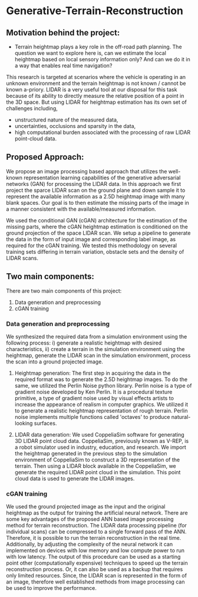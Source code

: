# Generative-Terrain-Reconstruction
## Motivation behind the project:
-	Terrain heightmap plays a key role in the off-road path planning. The question we want to explore here is, can we estimate the local heightmap based on local sensory information only? And can we do it in a way that enables real time navigation?

This research is targeted at scenarios where the vehicle is operating in an unknown environment and the terrain heightmap is not known / cannot be known a-priory.
LIDAR is a very useful tool at our disposal for this task because of its ability to directly measure the relative position of a point in the 3D space. But using LIDAR for heightmap estimation has its own set of challenges including,
-	unstructured nature of the measured data,
-	uncertainties, occlusions and sparsity in the data,
-	high computational burden associated with the processing of raw LIDAR point-cloud data.

## Proposed Approach:
We propose an image processing based approach that utilizes the well-known representation learning capabilities of the generative adversarial networks (GAN) for processing the LIDAR data.
In this approach we first project the sparce LIDAR scan on the ground plane and down sample it to represent the available information as a 2.5D heightmap image with many blank spaces.
Our goal is to then estimate the missing parts of the image in a manner consistent with the available/measured information.

We used the conditional GAN (cGAN) architecture for the estimation of the missing parts, where the cGAN heightmap estimation is conditioned on the ground projection of the space LIDAR scan.
We setup a pipeline to generate the data in the form of input image and corresponding label image, as required for the cGAN training.
We tested this methodology on several training sets differing in terrain variation, obstacle sets and the density of LIDAR scans.


## Two main components:
There are two main components of this project:
1.	Data generation and preprocessing 
2.	cGAN training 


### Data generation and preprocessing
We synthesized the required data from a simulation environment using the following process: i) generate a realistic heightmap with desired characteristics, ii) create a terrain in the simulation environment using the heightmap, generate the LIDAR scan in the simulation environment, process the scan into a ground projected image.

1. Heightmap generation:
The first step in acquiring the data in the required format was to generate the 2.5D heightmap images. 
To do the same, we utilized the Perlin Noise python library. 
Perlin noise is a type of gradient noise developed by Ken Perlin. 
It is a procedural texture primitive, a type of gradient noise used by visual effects artists to increase the appearance of realism in computer graphics. 
We utilized it to generate a realistic heightmap representation of rough terrain. 
Perlin noise implements multiple functions called 'octaves' to produce natural-looking surfaces.

2. LIDAR data generation:
We used CoppeliaSim software for generating 3D LIDAR point cloud data. CoppeliaSim, previously known as V-REP, is a robot simulator used in industry, education, and research. We import the heightmap generated in the previous step to the simulation environment of CoppeliaSim to construct a 3D representation of the terrain. Then using a LIDAR block available in the CoppeliaSim, we generate the required LIDAR point cloud in the simulation. This point cloud data is used to generate the LIDAR images.

### cGAN training
We used the ground projected image as the input and the original heightmap as the output for training the artificial neural network.
There are some key advantages of the proposed ANN based image processing method for terrain reconstruction. 
The LIDAR data processing pipeline (for individual scans) can be compressed to a single forward pass of the ANN. Therefore, it is possible to run the terrain reconstruction in the real time.
Additionally, by adjusting the complexity of the neural network it can implemented on devices with low memory and low compute power to run with low latency.
The output of this procedure can be used as a starting point other (computationally expensive) techniques to speed up the terrain reconstruction process. Or, it can also be used as a backup that requires only limited resources. 
Since, the LIDAR scan is represented in the form of an image, therefore well established methods from image processing can be used to improve the performance.
